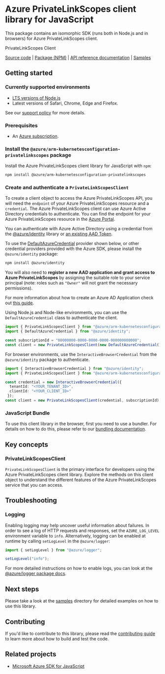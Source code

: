 # Azure PrivateLinkScopes client library for JavaScript

This package contains an isomorphic SDK (runs both in Node.js and in browsers) for Azure PrivateLinkScopes client.

PrivateLinkScopes Client

[Source code](https://github.com/Azure/azure-sdk-for-js/tree/main/sdk/kubernetesconfiguration/arm-kubernetesconfiguration-privatelinkscopes) |
[Package (NPM)](https://www.npmjs.com/package/@azure/arm-kubernetesconfiguration-privatelinkscopes) |
[API reference documentation](https://learn.microsoft.com/javascript/api/@azure/arm-kubernetesconfiguration-privatelinkscopes?view=azure-node-preview) |
[Samples](https://github.com/Azure-Samples/azure-samples-js-management)

## Getting started

### Currently supported environments

- [LTS versions of Node.js](https://github.com/nodejs/release#release-schedule)
- Latest versions of Safari, Chrome, Edge and Firefox.

See our [support policy](https://github.com/Azure/azure-sdk-for-js/blob/main/SUPPORT.md) for more details.

### Prerequisites

- An [Azure subscription][azure_sub].

### Install the `@azure/arm-kubernetesconfiguration-privatelinkscopes` package

Install the Azure PrivateLinkScopes client library for JavaScript with `npm`:

```bash
npm install @azure/arm-kubernetesconfiguration-privatelinkscopes
```

### Create and authenticate a `PrivateLinkScopesClient`

To create a client object to access the Azure PrivateLinkScopes API, you will need the `endpoint` of your Azure PrivateLinkScopes resource and a `credential`. The Azure PrivateLinkScopes client can use Azure Active Directory credentials to authenticate.
You can find the endpoint for your Azure PrivateLinkScopes resource in the [Azure Portal][azure_portal].

You can authenticate with Azure Active Directory using a credential from the [@azure/identity][azure_identity] library or [an existing AAD Token](https://github.com/Azure/azure-sdk-for-js/blob/master/sdk/identity/identity/samples/AzureIdentityExamples.md#authenticating-with-a-pre-fetched-access-token).

To use the [DefaultAzureCredential][defaultazurecredential] provider shown below, or other credential providers provided with the Azure SDK, please install the `@azure/identity` package:

```bash
npm install @azure/identity
```

You will also need to **register a new AAD application and grant access to Azure PrivateLinkScopes** by assigning the suitable role to your service principal (note: roles such as `"Owner"` will not grant the necessary permissions).

For more information about how to create an Azure AD Application check out [this guide](https://learn.microsoft.com/azure/active-directory/develop/howto-create-service-principal-portal).

Using Node.js and Node-like environments, you can use the `DefaultAzureCredential` class to authenticate the client.

```ts snippet:ReadmeSampleCreateClient_Node
import { PrivateLinkScopesClient } from "@azure/arm-kubernetesconfiguration-privatelinkscopes";
import { DefaultAzureCredential } from "@azure/identity";

const subscriptionId = "00000000-0000-0000-0000-000000000000";
const client = new PrivateLinkScopesClient(new DefaultAzureCredential(), subscriptionId);
```

For browser environments, use the `InteractiveBrowserCredential` from the `@azure/identity` package to authenticate.

```ts snippet:ReadmeSampleCreateClient_Browser
import { InteractiveBrowserCredential } from "@azure/identity";
import { PrivateLinkScopesClient } from "@azure/arm-kubernetesconfiguration-privatelinkscopes";

const credential = new InteractiveBrowserCredential({
  tenantId: "<YOUR_TENANT_ID>",
  clientId: "<YOUR_CLIENT_ID>"
 });
const client = new PrivateLinkScopesClient(credential, subscriptionId);
```

### JavaScript Bundle
To use this client library in the browser, first you need to use a bundler. For details on how to do this, please refer to our [bundling documentation](https://aka.ms/AzureSDKBundling).

## Key concepts

### PrivateLinkScopesClient

`PrivateLinkScopesClient` is the primary interface for developers using the Azure PrivateLinkScopes client library. Explore the methods on this client object to understand the different features of the Azure PrivateLinkScopes service that you can access.

## Troubleshooting

### Logging

Enabling logging may help uncover useful information about failures. In order to see a log of HTTP requests and responses, set the `AZURE_LOG_LEVEL` environment variable to `info`. Alternatively, logging can be enabled at runtime by calling `setLogLevel` in the `@azure/logger`:

```ts snippet:SetLogLevel
import { setLogLevel } from "@azure/logger";

setLogLevel("info");
```

For more detailed instructions on how to enable logs, you can look at the [@azure/logger package docs](https://github.com/Azure/azure-sdk-for-js/tree/main/sdk/core/logger).

## Next steps

Please take a look at the [samples](https://github.com/Azure-Samples/azure-samples-js-management) directory for detailed examples on how to use this library.

## Contributing

If you'd like to contribute to this library, please read the [contributing guide](https://github.com/Azure/azure-sdk-for-js/blob/main/CONTRIBUTING.md) to learn more about how to build and test the code.

## Related projects

- [Microsoft Azure SDK for JavaScript](https://github.com/Azure/azure-sdk-for-js)


[azure_cli]: https://learn.microsoft.com/cli/azure
[azure_sub]: https://azure.microsoft.com/free/
[azure_sub]: https://azure.microsoft.com/free/
[azure_portal]: https://portal.azure.com
[azure_identity]: https://github.com/Azure/azure-sdk-for-js/tree/main/sdk/identity/identity
[defaultazurecredential]: https://github.com/Azure/azure-sdk-for-js/tree/main/sdk/identity/identity#defaultazurecredential
